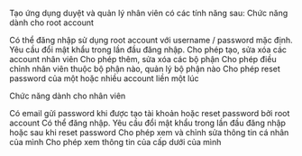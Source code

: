 Tạo ứng dụng duyệt và quản lý nhân viên có các tính năng sau:
Chức năng dành cho root account

Có thể đăng nhập sử dụng root account với username / password
mặc định. Yêu cầu đổi mật khẩu trong lần đầu đăng nhập.
Cho phép tạo, sửa xóa các account nhân viên
Cho phép thêm, sửa xóa các bộ phận
Cho phép điều chỉnh nhân viên thuộc bộ phận nào, quản lý bộ phận
nào
Cho phép reset password của một hoặc nhiều account liền một lúc

Chức năng dành cho nhân viên

Có email gửi password khi được tạo tài khoản hoặc reset password
bởi root account
Có thể đăng nhập. Yêu cầu đổi mật khẩu trong lần đầu đăng nhập
hoặc sau khi reset password
Cho phép xem và chỉnh sửa thông tin cá nhân của mình
Cho phép xem thông tin của cấp dưới của mình